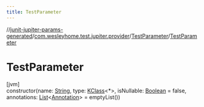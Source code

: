 ```yaml
---
title: TestParameter
---
```

//[junit-jupiter-params-generated](../../../index.html)/[com.wesleyhome.test.jupiter.provider](../index.html)/[TestParameter](index.html)/[TestParameter](-test-parameter.html)



# TestParameter



[jvm]\
constructor(name: [String](https://kotlinlang.org/api/latest/jvm/stdlib/kotlin/-string/index.html), type: [KClass](https://kotlinlang.org/api/latest/jvm/stdlib/kotlin.reflect/-k-class/index.html)&lt;*&gt;, isNullable: [Boolean](https://kotlinlang.org/api/latest/jvm/stdlib/kotlin/-boolean/index.html) = false, annotations: [List](https://kotlinlang.org/api/latest/jvm/stdlib/kotlin.collections/-list/index.html)&lt;[Annotation](https://kotlinlang.org/api/latest/jvm/stdlib/kotlin/-annotation/index.html)&gt; = emptyList())





